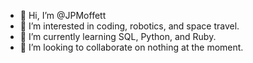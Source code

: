 - 👋 Hi, I’m @JPMoffett
- 👀 I’m interested in coding, robotics, and space travel.
- 🌱 I’m currently learning SQL, Python, and Ruby.  
- 💞️ I’m looking to collaborate on nothing at the moment. 

<!---
JPMoffett/JPMoffett is a ✨ special ✨ repository because its `README.md` (this file) appears on your GitHub profile.
You can click the Preview link to take a look at your changes.
--->
